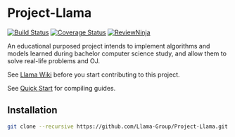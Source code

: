 # Project-Llama
[![Build Status](https://travis-ci.org/Llama-Group/Project-Llama.svg?branch=master)](https://travis-ci.org/Llama-Group/Project-Llama)
[![Coverage Status](https://coveralls.io/repos/github/Llama-Group/Project-Llama/badge.svg?branch=master)](https://coveralls.io/github/Llama-Group/Project-Llama?branch=master)
[![ReviewNinja](https://app.review.ninja/63898156/badge)](https://app.review.ninja/Llama-Group/Project-Llama)

An educational purposed project intends to implement algorithms and models learned during bachelor computer science study, and allow them to solve real-life problems and OJ.

See [Llama Wiki](https://github.com/Llama-Group/Project-Llama/wiki) before you start contributing to this project.

See [Quick Start](https://github.com/Llama-Group/Project-Llama/wiki/Quick-Start) for compiling guides.

Installation
------------
```bash
git clone --recursive https://github.com/Llama-Group/Project-Llama.git
```
